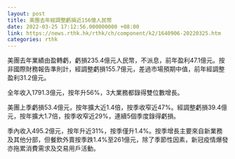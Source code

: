 ```yaml
---
layout: post
title: 美團去年經調整虧損近156億人民幣
date: 2022-03-25 17:12:56.000000000 +08:00
link: https://news.rthk.hk/rthk/ch/component/k2/1640906-20220325.htm
categories: rthk
---
```


美團去年業績由盈轉虧，虧損235.4億元人民幣，不派息，前年盈利47.1億元。按非國際財務報告準則計，經調整虧損155.7億元，差過市場預期中值，前年經調整盈利31.2億元。

全年收入1791.3億元，按年升56%，3大業務都錄得雙位數增長。

美團上季虧損53.4億元，按年擴大近1.4倍，按季收窄近47%。經調整虧損39.4億元，按年擴大1.7倍，按季收窄近29%，連續5個季度錄得虧損。

季內收入495.2億元，按年升近31%，按季僅升1.4%。按季增長主要來自新業務及其他分部，但餐飲外賣按季跌1.4%至261億元，除了季節性因素，新冠疫情爆發亦拖累消費需求及交易用戶活動。
